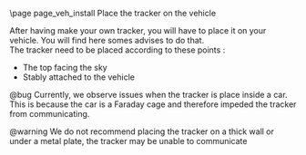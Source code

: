 \page page_veh_install Place the tracker on the vehicle

After having make your own tracker, you will have to place it on your vehicle. You will find here somes advises to do that.
<br>
The tracker need to be placed according to these points :
 - The top facing the sky
 - Stably attached to the vehicle
 
@bug Currently, we observe issues when the tracker is place inside a car. This is because the car is a Faraday cage and therefore impeded the tracker from communicating.

@warning We do not recommend placing the tracker on a thick wall or under a metal plate, the tracker may be unable to communicate
